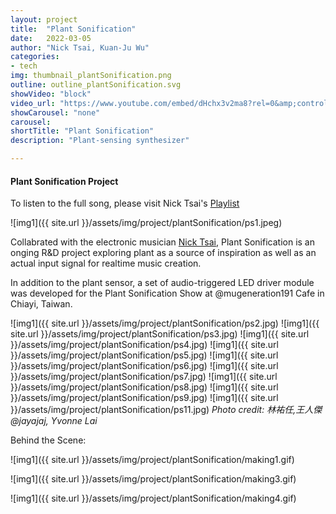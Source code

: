 ```yaml
---
layout: project
title:  "Plant Sonification"
date:   2022-03-05
author: "Nick Tsai, Kuan-Ju Wu"
categories:
- tech
img: thumbnail_plantSonification.png
outline: outline_plantSonification.svg
showVideo: "block"
video_url: "https://www.youtube.com/embed/dHchx3v2ma8?rel=0&amp;controls=1&amp;showinfo=0"
showCarousel: "none"
carousel:
shortTitle: "Plant Sonification"
description: "Plant-sensing synthesizer"

---
```

#### Plant Sonification Project ####

To listen to the full song, please visit Nick Tsai's [Playlist](https://soundcloud.com/nick-tsai-91907606/04-dendrobium-crumenatum/sets)

![img1]({{ site.url }}/assets/img/project/plantSonification/ps1.jpeg)


Collabrated with the electronic musician [Nick Tsai](https://linktr.ee/nicktsai140), Plant Sonification is an onging R&D project exploring plant as a source of inspiration as well as an actual input signal for realtime music creation. 

In addition to the plant sensor, a set of audio-triggered LED driver module was developed for the Plant Sonification Show at @mugeneration191 Cafe in Chiayi, Taiwan.

![img1]({{ site.url }}/assets/img/project/plantSonification/ps2.jpg)
![img1]({{ site.url }}/assets/img/project/plantSonification/ps3.jpg)
![img1]({{ site.url }}/assets/img/project/plantSonification/ps4.jpg)
![img1]({{ site.url }}/assets/img/project/plantSonification/ps5.jpg)
![img1]({{ site.url }}/assets/img/project/plantSonification/ps6.jpg)
![img1]({{ site.url }}/assets/img/project/plantSonification/ps7.jpg)
![img1]({{ site.url }}/assets/img/project/plantSonification/ps8.jpg)
![img1]({{ site.url }}/assets/img/project/plantSonification/ps9.jpg)
![img1]({{ site.url }}/assets/img/project/plantSonification/ps11.jpg)
*Photo credit: 林祐任,王人傑 @jayajaj, Yvonne Lai*



Behind the Scene:

![img1]({{ site.url }}/assets/img/project/plantSonification/making1.gif)

![img1]({{ site.url }}/assets/img/project/plantSonification/making3.gif)

![img1]({{ site.url }}/assets/img/project/plantSonification/making4.gif)





